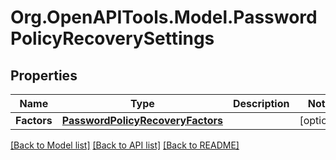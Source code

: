 # Org.OpenAPITools.Model.PasswordPolicyRecoverySettings

## Properties

Name | Type | Description | Notes
------------ | ------------- | ------------- | -------------
**Factors** | [**PasswordPolicyRecoveryFactors**](PasswordPolicyRecoveryFactors.md) |  | [optional] 

[[Back to Model list]](../README.md#documentation-for-models) [[Back to API list]](../README.md#documentation-for-api-endpoints) [[Back to README]](../README.md)


